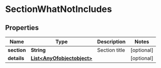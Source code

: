 

# SectionWhatNotIncludes

## Properties

Name | Type | Description | Notes
------------ | ------------- | ------------- | -------------
**section** | **String** | Section title |  [optional]
**details** | [**List&lt;AnyOfobjectobject&gt;**](AnyOfobjectobject.md) |  |  [optional]




